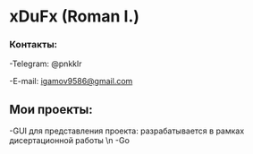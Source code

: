 # xDuFx (Roman I.)

### Контакты:
-Telegram: @pnkklr

-E-mail: igamov9586@gmail.com

## Мои проекты:
-GUI для представления проекта: разрабатывается в рамках дисертационной работы \n
-Go

